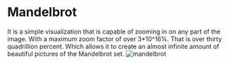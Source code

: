 # Mandelbrot
It is a simple visualization that is capable of zooming in on any part of the image. With a maximum zoom factor of over 3*10^16%. That is over thirty quadrillion percent. Which allows it to create an almost infinite amount of beautiful pictures of the Mandelbrot set.
![mandelbrot](https://github.com/TheKerbecs/Mandelbrot/assets/116496200/b12f818e-ada7-4bcc-83a0-a2472e8f5fe9)
